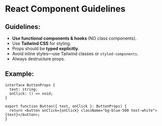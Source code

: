 <!--
  id: react-component-guidelines
  version: 1.0
  last-updated: 2025-04-19
  authors: [luxcium]
  tags: [typescript,react,component,tailwindcss]
  schema: prompt-template-v1
-->



# React Component Guidelines

## Guidelines:
- **Use functional components & hooks** (NO class components).
- Use **Tailwind CSS** for styling.
- Props should be **typed explicitly**.
- Avoid inline styles—use Tailwind classes or `styled-components`.
- Always destructure props.

## Example:
```tsx
interface ButtonProps {
  text: string;
  onClick: () => void;
}

export function Button({ text, onClick }: ButtonProps) {
  return <button onClick={onClick} className="bg-blue-500 text-white">{text}</button>;
}
```
